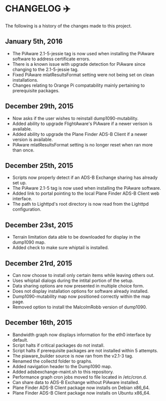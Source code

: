 # CHANGELOG :airplane:

The following is a history of the changes made to this project.

## January 5th, 2016

* The PiAware 2.1-5-jessie tag is now used when installing the PiAware software to address certificate errors.
* There is a known issue with upgrade detection for PiAware since changing to the 2.1-5-jessie tag.
* Fixed PiAware mlatResultsFormat setting were not being set on clean installations.
* Changes relating to Orange Pi compatability mainly pertaining to prerequisite packages.

## December 29th, 2015

* Now asks if the user wishes to reinstall dump1090-mutability.
* Added ability to upgrade FlightAware's PiAware if a newer verison is available.
* Added ability to upgrade the Plane Finder ADS-B Client if a newer version is available.
* PiAware mlatResultsFormat setting is no longer reset when ran more than once.

## December 25th, 2015

* Scripts now properly detect if an ADS-B Exchange sharing has already set up.
* The PiAware 2.1-5 tag is now used when installing the PiAware software.
* Added link to portal pointing to the local Plane Finder ADS-B Client web interface.
* The path to Lighttpd's root directory is now read from the Lighttpd configuration.

## December 23st, 2015

* Terrain limitation data able to be downloaded for display in the dump1090 map.
* Added check to make sure whiptail is installed.

## December 21rd, 2015

* Can now choose to install only certain items while leaving others out.
* Uses whiptail dialogs during the intital portion of the setup.
* Data sharing options are now presented in multiple choice form.
* Does not display installation options for software already installed.
* Dump1090-mutability map now positioned correctly within the map page.
* Removed option to install the MalcolmRobb version of dump1090.

## December 16th, 2015

* Bandwidth graph now displays information for the eth0 interface by default.
* Script halts if critical packages do not install.
* Script halts if prerequisite packages are not installed within 5 attempts.
* The piaware_builder source is now ran from the v2.1-3 tag.
* Renamed the collectd folder to graphs.
* Added navigation header to the Dump1090 map.
* Added adsbexchange-maint.sh to this repository.
* Performance graph cron jobs moved to file located in /etc/cron.d.
* Can share data to ADS-B Exchange without PiAware installed.
* Plane Finder ADS-B Client package now installs on Debian x86_64.
* Plane Finder ADS-B Client package now installs on Ubuntu x86_64.
